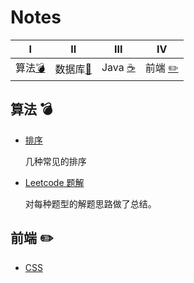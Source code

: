# Notes

|Ⅰ| Ⅱ| Ⅲ | Ⅳ |
| :---------: | :---------: | :---------: | :---------: |
| 算法[:bomb:](#算法-bomb)|数据库[:closed_book:](#数据库-closed_book)| Java [:coffee:](#java-coffee)| 前端 [:pencil2:](#前端-pencil2)|

## 算法 :bomb:

- [排序](https://github.com/Bihanghang/Notes/tree/master/notes/排序.md)

  几种常见的排序

- [Leetcode 题解](https://github.com/Bihanghang/Notes/tree/master/notes/leetcode.md)

  对每种题型的解题思路做了总结。
## 前端 :pencil2:
- [CSS](https://github.com/Bihanghang/Notes/tree/master/notes/CSS.md)
